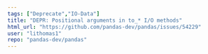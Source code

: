 ```yaml
---
tags: ["Deprecate","IO-Data"]
title: "DEPR: Positional arguments in to_* I/O methods"
html_url: "https://github.com/pandas-dev/pandas/issues/54229"
user: "lithomas1"
repo: "pandas-dev/pandas"
---
```


